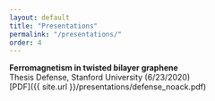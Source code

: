 ```yaml
---
layout: default
title: "Presentations"
permalink: "/presentations/"
order: 4
---
```


**Ferromagnetism in twisted bilayer graphene**  
Thesis Defense, Stanford University (6/23/2020)  
[PDF]({{ site.url }}/presentations/defense_noack.pdf) &nbsp; &nbsp;
